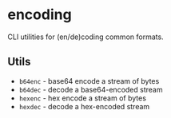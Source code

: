 # encoding

CLI utilities for (en/de)coding common formats.

## Utils

- `b64enc` - base64 encode a stream of bytes
- `b64dec` - decode a base64-encoded stream
- `hexenc` - hex encode a stream of bytes
- `hexdec` - decode a hex-encoded stream

